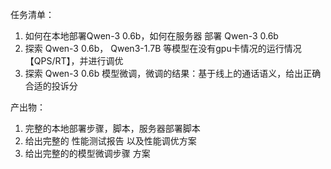 任务清单：
1. 如何在本地部署Qwen-3 0.6b，如何在服务器 部署 Qwen-3 0.6b
2. 探索 Qwen-3 0.6b， Qwen3-1.7B 等模型在没有gpu卡情况的运行情况【QPS/RT】，并进行调优
3. 探索 Qwen-3 0.6b 模型微调，微调的结果：基于线上的通话语义，给出正确合适的投诉分

产出物：
1. 完整的本地部署步骤，脚本，服务器部署脚本
2. 给出完整的 性能测试报告 以及性能调优方案
3. 给出完整的的模型微调步骤  方案